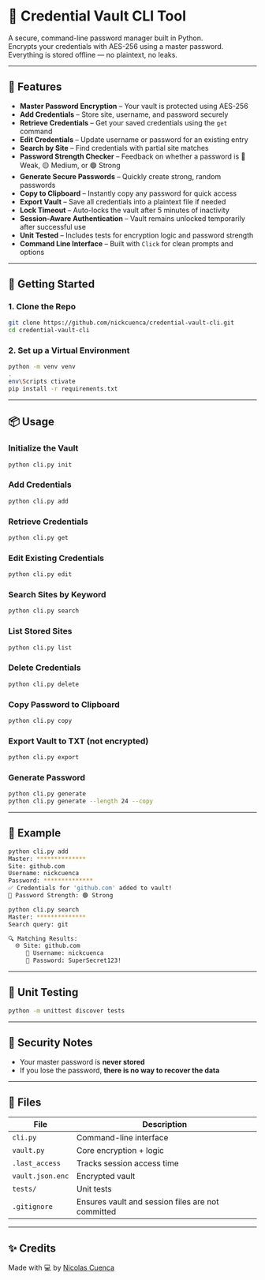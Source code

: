 # 🔐 Credential Vault CLI Tool

A secure, command-line password manager built in Python.  
Encrypts your credentials with AES-256 using a master password.  
Everything is stored offline — no plaintext, no leaks.

---

## 💪 Features

- **Master Password Encryption** – Your vault is protected using AES-256
- **Add Credentials** – Store site, username, and password securely
- **Retrieve Credentials** – Get your saved credentials using the `get` command
- **Edit Credentials** – Update username or password for an existing entry
- **Search by Site** – Find credentials with partial site matches
- **Password Strength Checker** – Feedback on whether a password is 🔴 Weak, 🟡 Medium, or 🟢 Strong
- **Generate Secure Passwords** – Quickly create strong, random passwords
- **Copy to Clipboard** – Instantly copy any password for quick access
- **Export Vault** – Save all credentials into a plaintext file if needed
- **Lock Timeout** – Auto-locks the vault after 5 minutes of inactivity
- **Session-Aware Authentication** – Vault remains unlocked temporarily after successful use
- **Unit Tested** – Includes tests for encryption logic and password strength
- **Command Line Interface** – Built with `Click` for clean prompts and options

---

## 🚀 Getting Started

### 1. Clone the Repo

```bash
git clone https://github.com/nickcuenca/credential-vault-cli.git
cd credential-vault-cli
```

### 2. Set up a Virtual Environment

```bash
python -m venv venv
.
env\Scripts ctivate
pip install -r requirements.txt
```

---

## 📦 Usage

### Initialize the Vault

```bash
python cli.py init
```

### Add Credentials

```bash
python cli.py add
```

### Retrieve Credentials

```bash
python cli.py get
```

### Edit Existing Credentials

```bash
python cli.py edit
```

### Search Sites by Keyword

```bash
python cli.py search
```

### List Stored Sites

```bash
python cli.py list
```

### Delete Credentials

```bash
python cli.py delete
```

### Copy Password to Clipboard

```bash
python cli.py copy
```

### Export Vault to TXT (not encrypted)

```bash
python cli.py export
```

### Generate Password

```bash
python cli.py generate
python cli.py generate --length 24 --copy
```

---

## 🧠 Example

```bash
python cli.py add
Master: **************
Site: github.com
Username: nickcuenca
Password: **************
✅ Credentials for 'github.com' added to vault!
🧠 Password Strength: 🟢 Strong
```

```bash
python cli.py search
Master: **************
Search query: git

🔍 Matching Results:
  🌐 Site: github.com
     👤 Username: nickcuenca
     🔑 Password: SuperSecret123!
```

---

## 🧪 Unit Testing

```bash
python -m unittest discover tests
```

---

## 🔐 Security Notes

- Your master password is **never stored**
- If you lose the password, **there is no way to recover the data**

---

## 📁 Files

| File | Description |
|------|-------------|
| `cli.py` | Command-line interface |
| `vault.py` | Core encryption + logic |
| `.last_access` | Tracks session access time |
| `vault.json.enc` | Encrypted vault |
| `tests/` | Unit tests |
| `.gitignore` | Ensures vault and session files are not committed |

---

## ✨ Credits

Made with 💻 by [Nicolas Cuenca](https://github.com/nickcuenca)